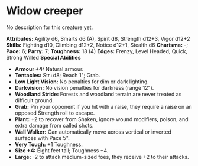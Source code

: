 # Widow creeper

No description for this creature yet.

**Attributes:** Agility d6, Smarts d6 (A), Spirit d8, Strength d12+3,
Vigor d12+2
**Skills:** Fighting d10, Climbing d12+2, Notice d12+1, Stealth d6
**Charisma:** -; **Pace:** 6; **Parry:** 7; **Toughness:** 18 (4)
**Edges:** Frenzy, Level Headed, Quick, Strong Willed
**Special Abilities**

- **Armour +4:** Natural armour.
- **Tentacles:** Str+d8; Reach 1"; Grab.
- **Low Light Vision:** No penalties for dim or dark lighting.
- **Darkvision:** No vision penalties for darkness (range 12").
- **Woodland Stride:** Forests and woodland terrain are never treated as
difficult ground.
- **Grab:** Pin your opponent if you hit with a raise, they require a
raise on an opposed Strength roll to escape.
- **Plant:** +2 to recover from Shaken, ignore wound modifiers, poison,
and extra damage from called shots.
- **Wall Walker:** Can automatically move across vertical or inverted
surfaces with Pace 5".
- **Very Tough:** +1 Toughness.
- **Size +4:** Eight feet tall; Toughness +4.
- **Large:** -2 to attack medium-sized foes, they receive +2 to their
attacks.
